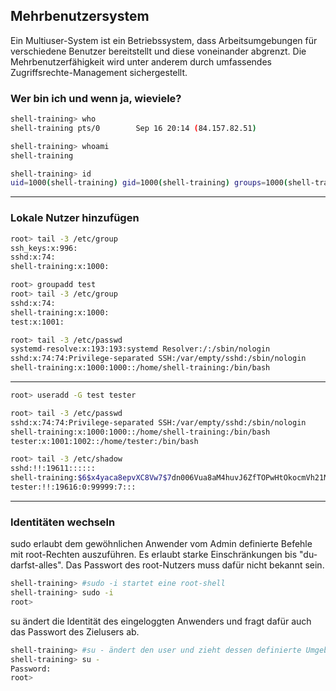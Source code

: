 ## Mehrbenutzersystem

Ein Multiuser-System ist ein Betriebssystem, dass Arbeitsumgebungen <!--.element class="ta-left" -->
für verschiedene Benutzer bereitstellt und diese voneinander abgrenzt.
Die Mehrbenutzerfähigkeit wird unter anderem durch umfassendes
Zugriffsrechte-Management sichergestellt.

<div class="fragment" style="width:100%">

### Wer bin ich und wenn ja, wieviele?
```bash
shell-training> who
shell-training pts/0        Sep 16 20:14 (84.157.82.51)

shell-training> whoami
shell-training

shell-training> id
uid=1000(shell-training) gid=1000(shell-training) groups=1000(shell-training)
```

</div>

---
### Lokale Nutzer hinzufügen
```bash
root> tail -3 /etc/group
ssh_keys:x:996:
sshd:x:74:
shell-training:x:1000:

root> groupadd test
root> tail -3 /etc/group
sshd:x:74:
shell-training:x:1000:
test:x:1001:

root> tail -3 /etc/passwd
systemd-resolve:x:193:193:systemd Resolver:/:/sbin/nologin
sshd:x:74:74:Privilege-separated SSH:/var/empty/sshd:/sbin/nologin
shell-training:x:1000:1000::/home/shell-training:/bin/bash
```

---

```bash
root> useradd -G test tester

root> tail -3 /etc/passwd
sshd:x:74:74:Privilege-separated SSH:/var/empty/sshd:/sbin/nologin
shell-training:x:1000:1000::/home/shell-training:/bin/bash
tester:x:1001:1002::/home/tester:/bin/bash

root> tail -3 /etc/shadow
sshd:!!:19611::::::
shell-training:$6$x4yaca8epvXC8Vw7$7dn006Vua8aM4huvJ6ZfTOPwHtOkocmVh21Me4xiZzTVghH19XKyzKJLmAWP7qfwllnKFrtZGwwPigpO3T5m7.:19612:0:99999:7:::
tester:!!:19616:0:99999:7:::
```
---
### Identitäten wechseln

<p class="ta-left">
sudo erlaubt dem gewöhnlichen Anwender vom Admin definierte Befehle mit root-Rechten auszuführen. Es erlaubt starke Einschränkungen bis "du-darfst-alles". Das Passwort des root-Nutzers muss dafür nicht bekannt sein.
</p>

```bash
shell-training> #sudo -i startet eine root-shell
shell-training> sudo -i
root>
```

<p class="ta-left">
su ändert die Identität des eingeloggten Anwenders und fragt dafür auch das Passwort des Zielusers ab.
</p>

```bash
shell-training> #su - ändert den user und zieht dessen definierte Umgebung (ähnlich Login-Prozess)
shell-training> su -
Password:
root>
```

</div>
